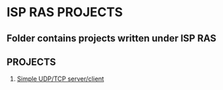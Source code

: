 # ISP RAS PROJECTS

## Folder contains projects written under ISP RAS

## PROJECTS
1. [Simple UDP/TCP server/client](https://github.com/Ropho/ISP_RAS/tree/main/TCP_UDP_SERV)
